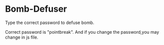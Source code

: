 # Bomb-Defuser
Type the correct password to defuse bomb.

Correct password is "pointbreak".
And if you change the password,you may change in js file.
